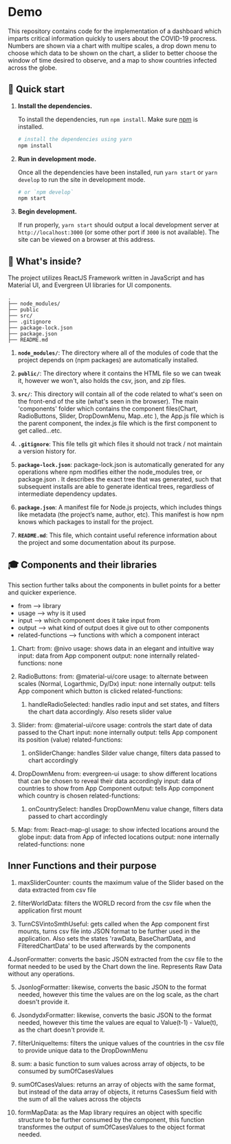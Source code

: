 # Demo

This repository contains code for the implementation of a dashboard which imparts critical information quickly to users about the COVID-19 procress. Numbers are shown via a chart with multipe scales, a drop down menu to choose which data to be shown on the chart, a slider to better choose the window of time desired to observe, and a map to show countries infected across the globe.

## 🚀 Quick start

1.  **Install the dependencies.**

    To install the dependencies, run `npm install`. Make sure [npm](https://www.npmjs.com/) is installed.

    ```sh
    # install the dependencies using yarn
    npm install
    ```

2.  **Run in development mode.**

    Once all the dependencies have been installed, run `yarn start` or `yarn develop` to run the site in development mode.

    ```sh
    # or `npm develop`
    npm start
    ```

3.  **Begin development.**

    If run properly, `yarn start` should output a local development server at `http://localhost:3000` (or some other port if `3000` is not available). The site can be viewed on a browser at this address.

## 🧐 What's inside?

The project utilizes ReactJS Framework written in JavaScript and has Material UI, and Evergreen UI libraries for UI components.

    .
    ├── node_modules/
    ├── public
    ├── src/
    ├── .gitignore
    ├── package-lock.json
    ├── package.json
    ├── README.md

1.  **`node_modules/`**: The directory where all of the modules of code that the project depends on (npm packages) are automatically installed.

2.  **`public/`**: The directory where it contains the HTML file so we can tweak it, however we won't, also holds the csv, json, and zip files.

3.  **`src/`**: This directory will contain all of the code related to what's seen on the front-end of the site (what's seen in the browser). The main 'components' folder which contains the component files(Chart, RadioButtons, Slider, DropDownMenu, Map..etc ), the App.js file which is the parent component, the index.js file which is the first component to get called...etc.

4.  **`.gitignore`**: This file tells git which files it should not track / not maintain a version history for.

5.  **`package-lock.json`**: package-lock.json is automatically generated for any operations where npm modifies either the node_modules tree, or package.json . It describes the exact tree that was generated, such that subsequent installs are able to generate identical trees, regardless of intermediate dependency updates.

6.  **`package.json`**: A manifest file for Node.js projects, which includes things like metadata (the project’s name, author, etc). This manifest is how npm knows which packages to install for the project.

7.  **`README.md`**: This file, which containt useful reference information about the project and some documentation about its purpose.

## 🎓 Components and their libraries

This section further talks about the components in bullet points for a better and quicker experience.

- from --> library
- usage --> why is it used
- input --> which component does it take input from
- output --> what kind of output does it give out to other components
- related-functions --> functions with which a component interact

1. Chart:
   from: @nivo
   usage: shows data in an elegant and intuitive way
   input: data from App component
   output: none internally
   related-functions: none

2. RadioButtons:
   from: @material-ui/core
   usage: to alternate between scales (Normal, Logarthmic, Dy/Dx)
   input: none internally
   output: tells App component which button is clicked
   related-functions:

   1. handleRadioSelected: handles radio input and set states, and filters the chart data accordingly. Also resets slider value

3. Slider:
   from: @material-ui/core
   usage: controls the start date of data passed to the Chart
   input: none internally
   output: tells App component its position (value)
   related-functions:

   1. onSliderChange: handles Silder value change, filters data passed to chart accordingly

4. DropDownMenu
   from: evergreen-ui
   usage: to show different locations that can be chosen to reveal their data accordingly
   input: data of countries to show from App Component
   output: tells App component which country is chosen
   related-functions:

   1. onCountrySelect: handles DropDownMenu value change, filters data passed to chart accordingly

5. Map:
   from: React-map-gl
   usage: to show infected locations around the globe
   input: data from App of infected locations
   output: none internally
   related-functions: none

## Inner Functions and their purpose

1.  maxSliderCounter: counts the maximum value of the Slider based on the data extracted from csv file

2.  filterWorldData: filters the WORLD record from the csv file when the application first mount

3.  TurnCSVintoSmthUseful: gets called when the App component first mounts, turns csv file into JSON format to be further used in the application. Also sets the states 'rawData, BaseChartData, and FilteredChartData' to be used afterwards by the components

4.JsonFormatter: converts the basic JSON extracted from the csv file to the format needed to be used by the Chart down the line. Represents Raw Data without any operations.

5.  JsonlogFormatter: likewise, converts the basic JSON to the format needed, however this time the values are on the log scale, as the chart doesn't provide it.

6.  JsondydxFormatter: likewise, converts the basic JSON to the format needed, however this time the values are equal to Value(t-1) - Value(t), as the chart doesn't provide it.

7.  filterUniqueItems: filters the unique values of the countries in the csv file to provide unique data to the DropDownMenu

8.  sum: a basic function to sum values across array of objects, to be consumed by sumOfCasesValues

9.  sumOfCasesValues: returns an array of objects with the same format, but instead of the data array of objects, it returns CasesSum field with the sum of all the values across the objects

10. formMapData: as the Map library requires an object with specific structure to be further consumed by the component, this function transformes the output of sumOfCasesValues to the object format needed.
